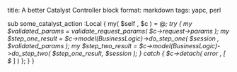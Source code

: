 title: A better Catalyst Controller block
format: markdown
tags: yapc, perl

sub some_catalyst_action :Local {
   my( $self , $c ) = @_;
   try {
      my $validated_params = validate_request_params( $c->request->params );
      my $step_one_result = $c->model(BusinessLogic)->do_step_one( $session , $validated_params );
      my $step_two_result = $c->model(BusinessLogic)->do_step_two( $step_one_result, $session );
   }
   catch { 
      $c->detach( error , [ $_ ] ) };
   }
}


